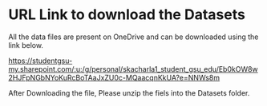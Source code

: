 # URL Link to download the Datasets

All the data files are present on OneDrive and can be downloaded using the link below.

https://studentgsu-my.sharepoint.com/:u:/g/personal/skacharla1_student_gsu_edu/Eb0kOW8w2HJFpNGbNYoKuRcBoTAaJxZU0c-MQaacqnKkUA?e=NNWs8m


After Downloading the file, Please unzip the fiels into the Datasets folder.
